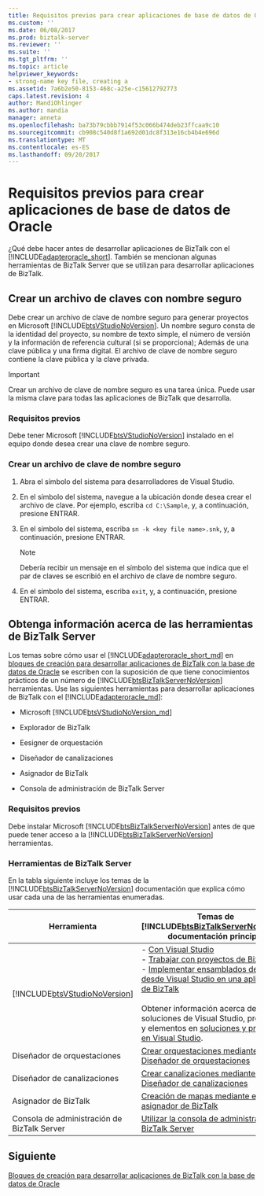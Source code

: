 ```yaml
---
title: Requisitos previos para crear aplicaciones de base de datos de Oracle | Documentos de Microsoft
ms.custom: ''
ms.date: 06/08/2017
ms.prod: biztalk-server
ms.reviewer: ''
ms.suite: ''
ms.tgt_pltfrm: ''
ms.topic: article
helpviewer_keywords:
- strong-name key file, creating a
ms.assetid: 7a6b2e50-8153-468c-a25e-c15612792773
caps.latest.revision: 4
author: MandiOhlinger
ms.author: mandia
manager: anneta
ms.openlocfilehash: ba73b79cbbb7914f53c066b474deb23ffcaa9c10
ms.sourcegitcommit: cb908c540d8f1a692d01dc8f313e16cb4b4e696d
ms.translationtype: MT
ms.contentlocale: es-ES
ms.lasthandoff: 09/20/2017
---
```

# <a name="prerequisites-to-create-oracle-database-applications"></a>Requisitos previos para crear aplicaciones de base de datos de Oracle
¿Qué debe hacer antes de desarrollar aplicaciones de BizTalk con el [!INCLUDE[adapteroracle_short](../../includes/adapteroracle-short-md.md)]. También se mencionan algunas herramientas de BizTalk Server que se utilizan para desarrollar aplicaciones de BizTalk.  
  
## <a name="create-a-strong-named-key-file"></a>Crear un archivo de claves con nombre seguro

Debe crear un archivo de clave de nombre seguro para generar proyectos en Microsoft [!INCLUDE[btsVStudioNoVersion](../../includes/btsvstudionoversion-md.md)]. Un nombre seguro consta de la identidad del proyecto, su nombre de texto simple, el número de versión y la información de referencia cultural (si se proporciona); Además de una clave pública y una firma digital. El archivo de clave de nombre seguro contiene la clave pública y la clave privada.  
  
> [!IMPORTANT]
>  Crear un archivo de clave de nombre seguro es una tarea única. Puede usar la misma clave para todas las aplicaciones de BizTalk que desarrolla.  
  
### <a name="prerequisites"></a>Requisitos previos  
 Debe tener Microsoft [!INCLUDE[btsVStudioNoVersion](../../includes/btsvstudionoversion-md.md)] instalado en el equipo donde desea crear una clave de nombre seguro.  
  
### <a name="create-a-strong-name-key-file"></a>Crear un archivo de clave de nombre seguro  
  
1.  Abra el símbolo del sistema para desarrolladores de Visual Studio.  
  
2.  En el símbolo del sistema, navegue a la ubicación donde desea crear el archivo de clave. Por ejemplo, escriba `cd C:\Sample`, y, a continuación, presione ENTRAR.  
  
3.  En el símbolo del sistema, escriba `sn -k <key file name>.snk`, y, a continuación, presione ENTRAR.  
  
    > [!NOTE]
    >  Debería recibir un mensaje en el símbolo del sistema que indica que el par de claves se escribió en el archivo de clave de nombre seguro.  
  
4.  En el símbolo del sistema, escriba `exit`, y, a continuación, presione ENTRAR.  
  
## <a name="learn-the-biztalk-server-tools"></a>Obtenga información acerca de las herramientas de BizTalk Server

Los temas sobre cómo usar el [!INCLUDE[adapteroracle_short_md](../../includes/adapteroracle-short-md.md)] en [bloques de creación para desarrollar aplicaciones de BizTalk con la base de datos de Oracle](../../adapters-and-accelerators/adapter-oracle-database/building-blocks-to-develop-biztalk-applications-with-oracle-database.md) se escriben con la suposición de que tiene conocimientos prácticos de un número de [!INCLUDE[btsBizTalkServerNoVersion](../../includes/btsbiztalkservernoversion-md.md)] herramientas. Use las siguientes herramientas para desarrollar aplicaciones de BizTalk con el [!INCLUDE[adapteroracle_md](../../includes/adapteroracle-md.md)]:  
  
-   Microsoft [!INCLUDE[btsVStudioNoVersion_md](../../includes/btsvstudionoversion-md.md)] 
  
-   Explorador de BizTalk  
  
-   Eesigner de orquestación  
  
-   Diseñador de canalizaciones  
  
-   Asignador de BizTalk  
  
-   Consola de administración de BizTalk Server  
  
### <a name="prerequisites"></a>Requisitos previos  
 Debe instalar Microsoft [!INCLUDE[btsBizTalkServerNoVersion](../../includes/btsbiztalkservernoversion-md.md)] antes de que puede tener acceso a la [!INCLUDE[btsBizTalkServerNoVersion](../../includes/btsbiztalkservernoversion-md.md)] herramientas.  
  
### <a name="biztalk-server-tools"></a>Herramientas de BizTalk Server  
 En la tabla siguiente incluye los temas de la [!INCLUDE[btsBizTalkServerNoVersion](../../includes/btsbiztalkservernoversion-md.md)] documentación que explica cómo usar cada una de las herramientas enumeradas.  
  
|Herramienta|Temas de [!INCLUDE[btsBizTalkServerNoVersion](../../includes/btsbiztalkservernoversion-md.md)] documentación principal|  
|---|---|  
|[!INCLUDE[btsVStudioNoVersion](../../includes/btsvstudionoversion-md.md)]|-   [Con Visual Studio](../../core/using-visual-studio.md) <br />-   [Trabajar con proyectos de BizTalk](../../core/working-with-biztalk-projects.md)<br />-   [Implementar ensamblados de BizTalk desde Visual Studio en una aplicación de BizTalk](../../core/deploying-biztalk-assemblies-from-visual-studio-into-a-biztalk-application.md)<br /><br /> Obtener información acerca de soluciones de Visual Studio, proyectos y elementos en [soluciones y proyectos en Visual Studio](https://msdn.microsoft.com/library/b142f8e7.aspx).|  
|Diseñador de orquestaciones|[Crear orquestaciones mediante el Diseñador de orquestaciones](../../core/creating-orchestrations-using-orchestration-designer.md)|  
|Diseñador de canalizaciones| [Crear canalizaciones mediante el Diseñador de canalizaciones](../../core/creating-pipelines-using-pipeline-designer.md)|  
|Asignador de BizTalk| [Creación de mapas mediante el asignador de BizTalk](../../core/creating-maps-using-biztalk-mapper.md)|  
|Consola de administración de BizTalk Server|[Utilizar la consola de administración de BizTalk Server](../../core/using-the-biztalk-server-administration-console.md)|  
  
## <a name="next"></a>Siguiente
[Bloques de creación para desarrollar aplicaciones de BizTalk con la base de datos de Oracle](../../adapters-and-accelerators/adapter-oracle-database/building-blocks-to-develop-biztalk-applications-with-oracle-database.md)